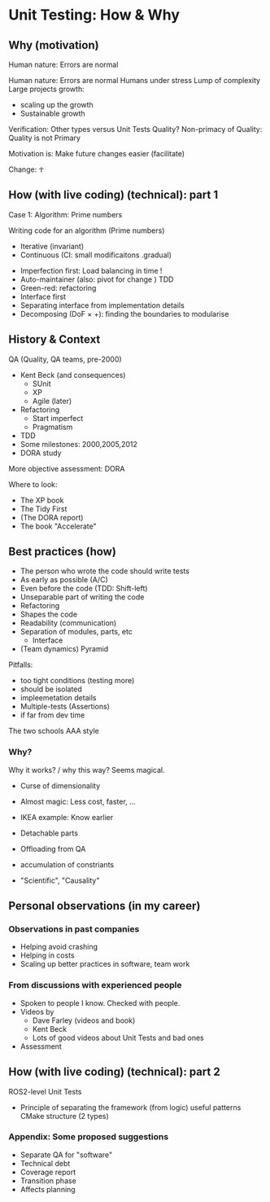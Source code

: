 
# Unit Testing: How & Why

## Why (motivation)
<!-- Managing complexity and difficulty.-->
Human nature: Errors are normal
<!-- give Disciplines to  -->
<!-- a bit of push? -->

Human nature: Errors are normal
Humans under stress
Lump of complexity
Large projects growth:
* scaling up the growth
* Sustainable growth

Verification: Other types versus Unit Tests
Quality? Non-primacy of Quality: Quality is not Primary

Motivation is: Make future changes easier (facilitate)

Change: ☥
## How (with live coding) (technical): part 1
Case 1: Algorithm: Prime numbers


Writing code for an algorithm (Prime numbers)
* Iterative (invariant)
* Continuous (CI: small modificaitons .gradual)
<!-- * CI: communication: merge contiually -->
* Imperfection first: Load balancing in time !
* Auto-maintainer (also: pivot for change )
TDD
* Green-red: refactoring
* Interface first
* Separating interface from implementation details
* Decomposing (DoF × +): finding the boundaries to modularise


## History & Context

QA (Quality, QA teams, pre-2000)

* Kent Beck (and consequences)
   * SUnit
   * XP
   * Agile (later)
* Refactoring
   * Start imperfect
   * Pragmatism
* TDD
* Some milestones: 2000,2005,2012
* DORA study

More objective assessment: DORA

Where to look:
* The XP book
* The Tidy First
* (The DORA report)
* The book "Accelerate"

## Best practices (how)
* The person who wrote the code should write tests
* As early as possible (A/C)
* Even before the code (TDD: Shift-left)
* Unseparable part of writing the code
* Refactoring
* Shapes the code
* Readability (communication)
* Separation of modules, parts, etc
   * Interface
* (Team dynamics) Pyramid

Pitfalls:
* too tight conditions (testing more)
* should be isolated
* impleemetation details
* Multiple-tests (Assertions)
* if far from dev time

The two schools
AAA style

### Why?
Why it works? / why this way? Seems magical.
* Curse of dimensionality

* Almost magic: Less cost, faster, ...
* IKEA example: Know earlier
* Detachable parts
* Offloading from QA

* accumulation of constriants

* "Scientific", "Causality"
## Personal observations (in my career)
### Observations in past companies
* Helping avoid crashing
* Helping in costs
* Scaling up better practices in software, team work
### From discussions with experienced people
* Spoken to people I know. Checked with people.
* Videos by
   * Dave Farley (videos and book)
   * Kent Beck
   * Lots of good videos about Unit Tests
   and bad ones
* Assessment
<!-- ?? maybe: from estimations? -->


## How (with live coding) (technical): part 2
ROS2-level Unit Tests
* Principle of separating the framework (from logic)
useful patterns
CMake structure (2 types)

### Appendix: Some proposed suggestions
* Separate QA for "software"
* Technical debt
* Coverage report
* Transition phase
* Affects planning
